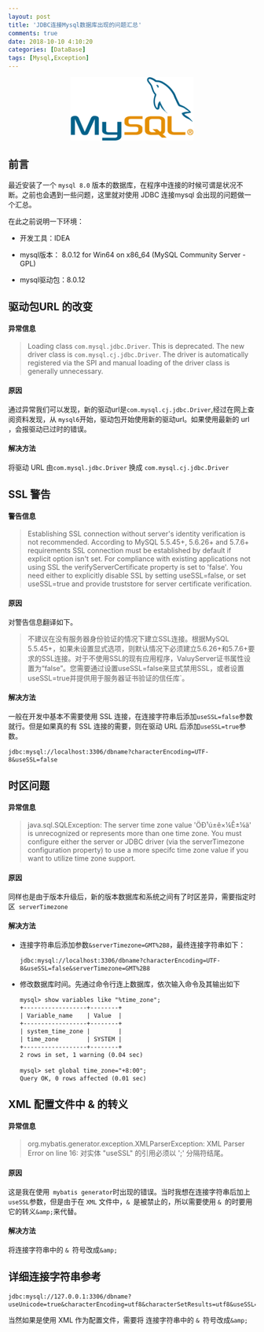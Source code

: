 ```yaml
---
layout: post
title: 'JDBC连接Mysql数据库出现的问题汇总'
comments: true
date: 2018-10-10 4:10:20
categories: [DataBase]
tags: [Mysql,Exception]
---
```


<!--more -->

<center>
<img src="java-connect-mysql-error\MySQL.png" width="250px" />
</center>

## 前言

最近安装了一个 `mysql 8.0` 版本的数据库，在程序中连接的时候可谓是状况不断。之前也会遇到一些问题，这里就对使用 JDBC 连接mysql 会出现的问题做一个汇总。

在此之前说明一下环境：

- 开发工具：IDEA

- mysql版本： 8.0.12 for Win64 on x86_64 (MySQL Community Server - GPL) 
- mysql驱动包：8.0.12

## 驱动包URL 的改变

#### 异常信息

> Loading class `com.mysql.jdbc.Driver`. This is deprecated. The new driver class is `com.mysql.cj.jdbc.Driver`. The driver is automatically registered via the SPI and manual loading of the driver class is generally unnecessary.

#### 原因

通过异常我们可以发现，新的驱动url是`com.mysql.cj.jdbc.Driver`,经过在网上查阅资料发现，从 `mysql6`开始，驱动包开始使用新的驱动url。如果使用最新的 url ，会报驱动已过时的错误。

#### 解决方法

将驱动 URL 由`com.mysql.jdbc.Driver` 换成 `com.mysql.cj.jdbc.Driver`

## SSL 警告

#### 警告信息

> Establishing SSL connection without server's identity verification is not recommended. According to MySQL 5.5.45+, 5.6.26+ and 5.7.6+ requirements SSL connection must be established by default if explicit option isn't set. For compliance with existing applications not using SSL the verifyServerCertificate property is set to 'false'. You need either to explicitly disable SSL by setting useSSL=false, or set useSSL=true and provide truststore for server certificate verification.

#### 原因

对警告信息翻译如下。

> 不建议在没有服务器身份验证的情况下建立SSL连接。根据MySQL 5.5.45+，如果未设置显式选项，则默认情况下必须建立5.6.26+和5.7.6+要求的SSL连接。对于不使用SSL的现有应用程序，ValuyServer证书属性设置为“false”。您需要通过设置useSSL=false来显式禁用SSL，或者设置useSSL=true并提供用于服务器证书验证的信任库`。

#### 解决方法

一般在开发中基本不需要使用 SSL 连接，在连接字符串后添加`useSSL=false`参数就行。但是如果真的有 SSL 连接的需要，则在驱动 URL 后添加`useSSL=true`参数。

```
jdbc:mysql://localhost:3306/dbname?characterEncoding=UTF-8&useSSL=false
```

## 时区问题

#### 异常信息

> java.sql.SQLException: The server time zone value 'ÖÐ¹ú±ê×¼Ê±¼ä' is unrecognized or represents more than one time zone. You must configure either the server or JDBC driver (via the serverTimezone configuration property) to use a more specifc time zone value if you want to utilize time zone support.

#### 原因

同样也是由于版本升级后，新的版本数据库和系统之间有了时区差异，需要指定时区` serverTimezone`

#### 解决方法

- 连接字符串后添加参数`&serverTimezone=GMT%2B8`，最终连接字符串如下：

  ```
  jdbc:mysql://localhost:3306/dbname?characterEncoding=UTF-8&useSSL=false&serverTimezone=GMT%2B8
  ```

- 修改数据库时间。先通过命令行连上数据库，依次输入命令及其输出如下

  ```
  mysql> show variables like "%time_zone";
  +------------------+--------+
  | Variable_name    | Value  |
  +------------------+--------+
  | system_time_zone |        |
  | time_zone        | SYSTEM |
  +------------------+--------+
  2 rows in set, 1 warning (0.04 sec)
  
  mysql> set global time_zone="+8:00";
  Query OK, 0 rows affected (0.01 sec)
  ```



## XML 配置文件中 & 的转义

#### 异常信息

> org.mybatis.generator.exception.XMLParserException: XML Parser Error on line 16: 对实体 "useSSL" 的引用必须以 ';' 分隔符结尾。

#### 原因

这是我在使用` mybatis generator`时出现的错误。当时我想在连接字符串后加上`useSSL`参数，但是由于在 `XML` 文件中，`& `是被禁止的，所以需要使用 `& `的时要用它的转义`&amp;`来代替。

#### 解决方法

将连接字符串中的 `& `符号改成`&amp;`

## 详细连接字符串参考

```
jdbc:mysql://127.0.0.1:3306/dbname?useUnicode=true&characterEncoding=utf8&characterSetResults=utf8&useSSL=false&serverTimezone=GMT%2B8&verifyServerCertificate=false&autoReconnct=true&autoReconnectForPools=true&allowMultiQueries=true 
```

当然如果是使用 XML 作为配置文件，需要将 连接字符串中的  `& `符号改成`&amp;`





